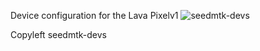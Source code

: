 Device configuration for the Lava Pixelv1 ![seedmtk-devs](https://raw.githubusercontent.com/seedmtk-devs/android_device_google_seedmtk/du-m/assets/seedmtk-devs_badge.gif)

Copyleft seedmtk-devs
